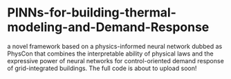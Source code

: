 # PINNs-for-building-thermal-modeling-and-Demand-Response
a novel framework based on a physics-informed neural network dubbed as PhysCon that combines the interpretable ability of physical laws and the expressive power of neural networks for control-oriented demand response of grid-integrated buildings. 
The full code is about to upload soon!
